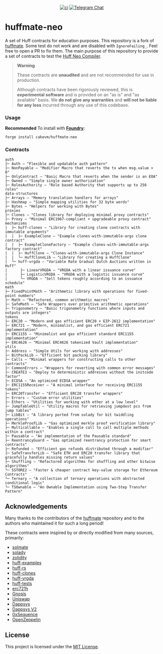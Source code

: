 <div align="center">

[![ci](https://github.com/cakevm/huffmate-neo/actions/workflows/test.yml/badge.svg?branch=main)][gh-huffmate-neo] [![Telegram Chat][tg-badge]][tg-url]


[gh-huffmate-neo]: https://github.com/cakevm/huffmate-neo/actions/workflows/test.yml
[tg-badge]: https://img.shields.io/badge/telegram-huff_neo-2CA5E0?style=plastic&logo=telegram
[tg-url]: https://t.me/huff_neo

</div>

# huffmate-neo

A set of Huff contracts for education purposes. This repository is a fork of [huffmate](https://github.com/huff-language/huffmate). Some test do not work and are disabled with `IgnoreFailing_`. Feel free to open a PR to fix them. The main purpose of this repository to provide a set of contracts to test the [Huff Neo Compiler](https://github.com/cakevm/huff-neo).

> **Warning**
>
> These contracts are **unaudited** and are not recommended for use in production.
>
> Although contracts have been rigorously reviewed, this is **experimental software** and is provided on an "as is" and "as available" basis.
> We **do not give any warranties** and **will not be liable for any loss** incurred through any use of this codebase.

### Usage

**Recommended** To install with [**Foundry**](https://github.com/foundry-rs/foundry):

```sh
forge install cakevm/huffmate-neo
```

### Contracts

```
auth
├─ Auth — "Flexible and updatable auth pattern"
├─ NonPayable — "Modifier Macro that reverts the tx when msg.value > 0"
├─ OnlyContract — "Basic Macro that reverts when the sender is an EOA"
├─ Owned — "Simple single owner authorization"
├─ RolesAuthority — "Role based Authority that supports up to 256 roles"
data-structures
├─ Arrays — "Memory translation handlers for arrays"
├─ Hashmap — "Simple mapping utilities for 32 byte words"
├─ Bytes — "Helpers for working with Bytes"
proxies
├─ Clones — "Clones library for deploying minimal proxy contracts"
├─ Proxy — "Minimal ERC1967-compliant + upgradeable proxy contract"
mechanisms
|  ├─ huff-clones — "Library for creating clone contracts with immutable arguments"
|  |  ├─ ExampleClone — "Example clones-with-immutable-args clone contract"
|  |  ├─ ExampleCloneFactory — "Example clones-with-immutable-args factory contract"
|  |  ├─ HuffClone — "Clones-with-immutable-args Clone Instance"
|  |  └─ HuffCloneLib — "Library for creating a HuffClone"
|  └─ huff-vrgda — "Variable Rate Gradual Dutch Auctions written in Huff"
|      ├─ LinearVRGDA — "VRGDA with a linear issuance curve"
|      ├─ LogisticVRGDA — "VRGDA with a logistic issuance curve"
|      └─ VRGDA — "Sell tokens roughly according to an issuance schedule"
math
├─ FixedPointMath — "Arithmetic library with operations for fixed-point numbers"
├─ Math — "Refactored, common arithmetic macros"
├─ SafeMath — "Safe Wrappers over primitive arithmetic operations"
├─ Trigonometry — "Basic trigonometry functions where inputs and outputs are integers"
tokens
├─ ERC20 — "Modern and gas efficient ERC20 + EIP-2612 implementation"
├─ ERC721 — "Modern, minimalist, and gas efficient ERC721 implementation"
├─ ERC1155 — "Minimalist and gas efficient standard ERC1155 implementation"
├─ ERC4626 — "Minimal ERC4626 tokenized Vault implementation"
utils
├─ Address — "Simple Utils for working with addresses"
├─ BitPackLib — "Efficient bit packing library"
├─ Calls — "Minimal wrappers for constructing calls to other contracts"
├─ CommonErrors — "Wrappers for reverting with common error messages"
├─ CREATE3 — "Deploy to deterministic addresses without the initcode factor"
├─ ECDSA — "An optimised ECDSA wrapper"
├─ ERC1155Receiver — "A minimal interface for receiving ERC1155 tokens"
├─ ERC20Transfer — "Efficient ERC20 transfer wrappers"
├─ Errors — "Custom error utilities"
├─ Ethers — "Utilities for working with ether at a low level"
├─ JumpTableUtil — "Utility macros for retrieving jumpdest pcs from jump tables"
├─ LibBit — "A library ported from solady for bit twiddling operations"
├─ MerkleProofLib — "Gas optimized merkle proof verification library"
├─ Multicallable — "Enables a single call to call multiple methods within a contract"
├─ Pausable — "An implementation of the Pausable standard"
├─ ReentrancyGuard — "Gas optimized reentrancy protection for smart contracts"
├─ Refunded — "Efficient gas refunds distributed through a modifier"
├─ SafeTransferLib — "Safe ETH and ERC20 transfer library that gracefully handles missing return values"
├─ Shuffling — "Refactored algorithms for shuffling and other bitwise algorithms"
└─ SSTORE2 — "Faster & cheaper contract key-value storage for Ethereum Contracts"
└─ Ternary — "A collection of ternary operations with abstracted conditional logic"
└─ TSOwnable — "An Ownable Implementation using Two-Step Transfer Pattern"
```

## Acknowledgements
Many thanks to the contributors of the [huffmate](https://github.com/huff-language/huffmate) repository and to the authors who maintained it for such a long period!

These contracts were inspired by or directly modified from many sources, primarily:

- [solmate](https://github.com/transmissions11/solmate)
- [solady](https://github.com/Vectorized/solady)
- [zolidity](https://github.com/z0r0z/zolidity)
- [huff-examples](https://github.com/huff-language/huff-examples)
- [huff-rs](https://github.com/huff-language/huff-rs)
- [huff-clones](https://github.com/clabby/huff-clones)
- [huff-vrgda](https://github.com/cheethas/huff-vrgda)
- [huff-tests](https://github.com/huff-language/huff-tests-action)
- [erc721h](https://github.com/philogy/erc721h)
- [Gnosis](https://github.com/gnosis/gp-v2-contracts)
- [Uniswap](https://github.com/Uniswap/uniswap-lib)
- [Dappsys](https://github.com/dapphub/dappsys)
- [Dappsys V2](https://github.com/dapp-org/dappsys-v2)
- [0xSequence](https://github.com/0xSequence)
- [OpenZeppelin](https://github.com/OpenZeppelin/openzeppelin-contracts)

## License
This project is licensed under the [MIT License](./LICENSE).